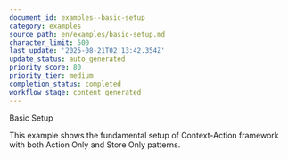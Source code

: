 ```yaml
---
document_id: examples--basic-setup
category: examples
source_path: en/examples/basic-setup.md
character_limit: 500
last_update: '2025-08-21T02:13:42.354Z'
update_status: auto_generated
priority_score: 80
priority_tier: medium
completion_status: completed
workflow_stage: content_generated
---
```

Basic Setup

This example shows the fundamental setup of Context-Action framework with both Action Only and Store Only patterns.
